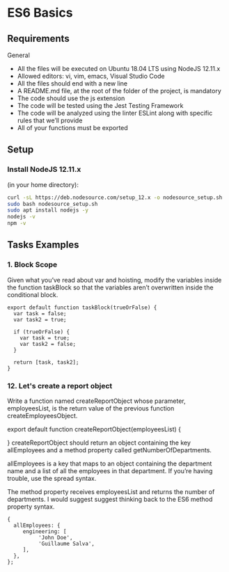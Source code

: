 # ES6 Basics

## Requirements
General
- All the files will be executed on Ubuntu 18.04 LTS using NodeJS 12.11.x
- Allowed editors: vi, vim, emacs, Visual Studio Code
- All the files should end with a new line
- A README.md file, at the root of the folder of the project, is mandatory
- The code should use the js extension
- The code will be tested using the Jest Testing Framework
- The code will be analyzed using the linter ESLint along with specific rules that we’ll provide
- All of your functions must be exported

## Setup
### Install NodeJS 12.11.x
(in your home directory):

```bash
curl -sL https://deb.nodesource.com/setup_12.x -o nodesource_setup.sh
sudo bash nodesource_setup.sh
sudo apt install nodejs -y
nodejs -v
npm -v
```

## Tasks Examples
### 1. Block Scope
Given what you’ve read about var and hoisting, modify the variables inside the function taskBlock so that the variables aren’t overwritten inside the conditional block.
```
export default function taskBlock(trueOrFalse) {
  var task = false;
  var task2 = true;

  if (trueOrFalse) {
    var task = true;
    var task2 = false;
  }

  return [task, task2];
}
```
### 12. Let's create a report object
Write a function named createReportObject whose parameter, employeesList, is the return value of the previous function createEmployeesObject.

export default function createReportObject(employeesList) {

}
createReportObject should return an object containing the key allEmployees and a method property called getNumberOfDepartments.

allEmployees is a key that maps to an object containing the department name and a list of all the employees in that department. If you’re having trouble, use the spread syntax.

The method property receives employeesList and returns the number of departments. I would suggest suggest thinking back to the ES6 method property syntax.
```
{
  allEmployees: {
     engineering: [
          'John Doe',
          'Guillaume Salva',
     ],
  },
};
```
